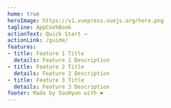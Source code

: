 ```yaml
---
home: true
heroImage: https://v1.vuepress.vuejs.org/hero.png
tagline: AppCookBook
actionText: Quick Start →
actionLink: /guide/
features:
- title: Feature 1 Title
  details: Feature 1 Description
- title: Feature 2 Title
  details: Feature 2 Description
- title: Feature 3 Title
  details: Feature 3 Description
footer: Made by SooHyun with ❤️
---
```

